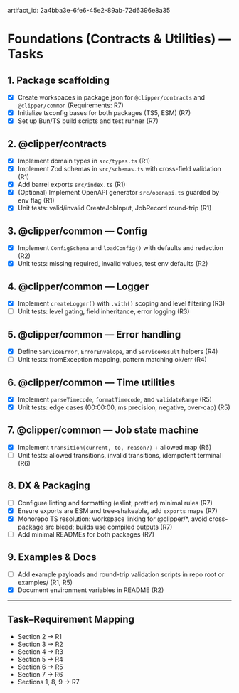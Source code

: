 artifact_id: 2a4bba3e-6fe6-45e2-89ab-72d6396e8a35

# Foundations (Contracts & Utilities) — Tasks

## 1. Package scaffolding

-   [x] Create workspaces in package.json for `@clipper/contracts` and `@clipper/common` (Requirements: R7)
-   [x] Initialize tsconfig bases for both packages (TS5, ESM) (R7)
-   [x] Set up Bun/TS build scripts and test runner (R7)

## 2. @clipper/contracts

-   [x] Implement domain types in `src/types.ts` (R1)
-   [x] Implement Zod schemas in `src/schemas.ts` with cross-field validation (R1)
-   [x] Add barrel exports `src/index.ts` (R1)
-   [x] (Optional) Implement OpenAPI generator `src/openapi.ts` guarded by env flag (R1)
-   [x] Unit tests: valid/invalid CreateJobInput, JobRecord round-trip (R1)

## 3. @clipper/common — Config

-   [x] Implement `ConfigSchema` and `loadConfig()` with defaults and redaction (R2)
-   [x] Unit tests: missing required, invalid values, test env defaults (R2)

## 4. @clipper/common — Logger

-   [x] Implement `createLogger()` with `.with()` scoping and level filtering (R3)
-   [ ] Unit tests: level gating, field inheritance, error logging (R3)

## 5. @clipper/common — Error handling

-   [x] Define `ServiceError`, `ErrorEnvelope`, and `ServiceResult` helpers (R4)
-   [ ] Unit tests: fromException mapping, pattern matching ok/err (R4)

## 6. @clipper/common — Time utilities

-   [x] Implement `parseTimecode`, `formatTimecode`, and `validateRange` (R5)
-   [x] Unit tests: edge cases (00:00:00, ms precision, negative, over-cap) (R5)

## 7. @clipper/common — Job state machine

-   [x] Implement `transition(current, to, reason?)` + allowed map (R6)
-   [ ] Unit tests: allowed transitions, invalid transitions, idempotent terminal (R6)

## 8. DX & Packaging

-   [ ] Configure linting and formatting (eslint, prettier) minimal rules (R7)
-   [x] Ensure exports are ESM and tree-shakeable, add `exports` maps (R7)
-   [x] Monorepo TS resolution: workspace linking for @clipper/\*, avoid cross-package src bleed; builds use compiled outputs (R7)
-   [ ] Add minimal READMEs for both packages (R7)

## 9. Examples & Docs

-   [ ] Add example payloads and round-trip validation scripts in repo root or examples/ (R1, R5)
-   [x] Document environment variables in README (R2)

---

## Task–Requirement Mapping

-   Section 2 → R1
-   Section 3 → R2
-   Section 4 → R3
-   Section 5 → R4
-   Section 6 → R5
-   Section 7 → R6
-   Sections 1, 8, 9 → R7
